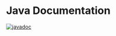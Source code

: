 # Java Documentation
[![javadoc](https://img.shields.io/badge/javadoc-online-brightgreen.svg)](https://torgovatel.github.io/Java2022/)
